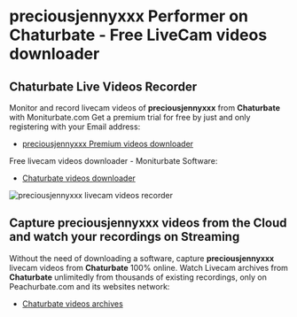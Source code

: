 # preciousjennyxxx Performer on Chaturbate - Free LiveCam videos downloader

## Chaturbate Live Videos Recorder

Monitor and record livecam videos of **preciousjennyxxx** from **Chaturbate** with Moniturbate.com
Get a premium trial for free by just and only registering with your Email address:
* [preciousjennyxxx Premium videos downloader](https://moniturbate.com/request-demo-licence-key.html)

Free livecam videos downloader - Moniturbate Software:
* [Chaturbate videos downloader](https://moniturbate.com/moniturbate-download-software.html)

![preciousjennyxxx livecam videos recorder](https://peachurnet.com/templates/moniturbate-software.png)


## Capture preciousjennyxxx videos from the Cloud and watch your recordings on Streaming

Without the need of downloading a software, capture **preciousjennyxxx** livecam videos from **Chaturbate** 100% online.
Watch Livecam archives from **Chaturbate** unlimitedly from thousands of existing recordings, only on Peachurbate.com and its websites network:
* [Chaturbate videos archives](https://peachurnet.com/)